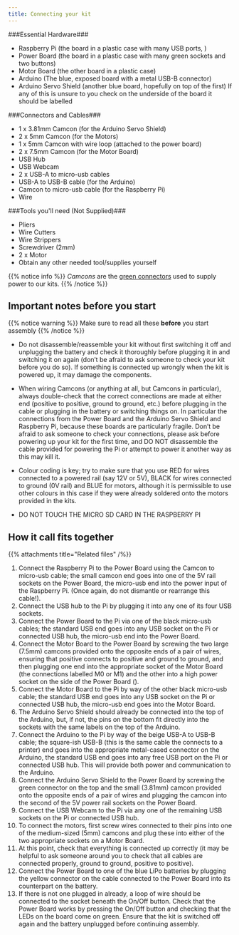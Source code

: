 ```yaml
---
title: Connecting your kit
---
```


###Essential Hardware###
- Raspberry Pi (the board in a plastic case with many USB ports, )
- Power Board (the board in a plastic case with many green sockets and two buttons)
- Motor Board (the other board in a plastic case)
- Arduino (The blue, exposed board with a metal USB-B connector)
- Arduino Servo Shield (another blue board, hopefully on top of the first)
If any of this is unsure to you check on the underside of the board it should be labelled 

###Connectors and Cables###
- 1 x 3.81mm Camcon (for the Arduino Servo Shield)
- 2 x 5mm Camcon (for the Motors)
- 1 x 5mm Camcon with wire loop (attached to the power board)
- 2 x 7.5mm Camcon (for the Motor Board)
- USB Hub
- USB Webcam
- 2 x USB-A to micro-usb cables
- USB-A to USB-B cable (for the Arduino)
- Camcon to micro-usb cable (for the Raspberry Pi)
- Wire

###Tools you'll need (Not Supplied)###
- Pliers
- Wire Cutters
- Wire Strippers
- Screwdriver (2mm)
- 2 x Motor
- Obtain any other needed tool/supplies yourself 

{{% notice info %}}
_Camcons_ are the [green connectors](../kit-assembly.files/camcons.png) used to supply power to our kits.
{{% /notice %}}

## Important notes before you start
{{% notice warning %}}
Make sure to read all these **before** you start assembly
{{% /notice %}}

- Do not disassemble/reassemble your kit without first switching it off and unplugging the battery and check it thoroughly before plugging it in and switching it on again (don’t be afraid to ask someone to check your kit before you do so). If something is connected up wrongly when the kit is powered up, it may damage the components.

- When wiring Camcons (or anything at all, but Camcons in particular), always double-check that the correct connections are made at either end (positive to positive, ground to ground, etc.) before plugging in the cable or plugging in the battery or switching things on. In particular the connections from the Power Board and the Arduino Servo Shield and Raspberry Pi, because these boards are particularly fragile. Don’t be afraid to ask someone to check your connections, please ask before powering up your kit for the first time, and DO NOT disassemble the cable provided for powering the Pi or attempt to power it another way as this may kill it.

- Colour coding is key; try to make sure that you use RED for wires connected to a powered rail (say 12V or 5V), BLACK for wires connected to ground (0V rail) and BLUE for motors, although it is permissible to use other colours in this case if they were already soldered onto the motors provided in the kits.

- DO NOT TOUCH THE MICRO SD CARD IN THE RASPBERRY PI

## How it call fits together

{{% attachments title="Related files" /%}}

1. Connect the Raspberry Pi to the Power Board using the Camcon to micro-usb cable; the small camcon end goes into one of the 5V rail sockets on the Power Board, the micro-usb end into the power input of the Raspberry Pi. (Once again, do not dismantle or rearrange this cable!).
2. Connect the USB hub to the Pi by plugging it into any one of its four USB sockets.
3. Connect the Power Board to the Pi via one of the black micro-usb cables; the standard USB end goes into any USB socket on the Pi or connected USB hub, the micro-usb end into the Power Board.
4. Connect the Motor Board to the Power Board by screwing the two large (7.5mm) camcons provided onto the opposite ends of a pair of wires, ensuring that positive connects to positive and ground to ground, and then plugging one end into the appropriate socket of the Motor Board (the connections labelled M0 or M1) and the other into a high power socket on the side of the Power Board ().
5. Connect the Motor Board to the Pi by way of the other black micro-usb cable; the standard USB end goes into any USB socket on the Pi or connected USB hub, the micro-usb end goes into the Motor Board.
6. The Arduino Servo Shield should already be connected into the top of the Arduino, but, if not, the pins on the bottom fit directly into the sockets with the same labels on the top of the Arduino.
7. Connect the Arduino to the Pi by way of the beige USB-A to USB-B cable; the square-ish USB-B (this is the same cable the connects to a printer) end goes into the appropriate metal-cased connector on the Arduino, the standard USB end goes into any free USB port on the Pi or connected USB hub. This will provide both power and communication to the Arduino.
8. Connect the Arduino Servo Shield to the Power Board by screwing the green connector on the top and the small (3.81mm) camcon provided onto the opposite ends of a pair of wires and plugging the camcon into the second of the 5V power rail sockets on the Power Board.
9. Connect the USB Webcam to the Pi via any one of the remaining USB sockets on the Pi or connected USB hub.
10. To connect the motors, first screw wires connected to their pins into one of the medium-sized (5mm) camcons and plug these into either of the two appropriate sockets on a Motor Board.
11. At this point, check that everything is connected up correctly (it may be helpful to ask someone around you to check that all cables are connected properly, ground to ground, positive to positive).
12. Connect the Power Board to one of the blue LiPo batteries by plugging the yellow connector on the cable connected to the Power Board into its counterpart on the battery. 
13. If there is not one plugged in already, a loop of wire should be connected to the socket beneath the On/Off button. Check that the Power Board works by pressing the On/Off button and checking that the LEDs on the board come on green. Ensure that the kit is switched off again and the battery unplugged before continuing assembly.

